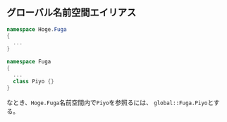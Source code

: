 ## グローバル名前空間エイリアス
```cs
namespace Hoge.Fuga
{
  ...
}

namespace Fuga
{
  ...
  class Piyo {}
}
```

なとき、`Hoge.Fuga`名前空間内で`Piyo`を参照るには、
`global::Fuga.Piyo`とする。
